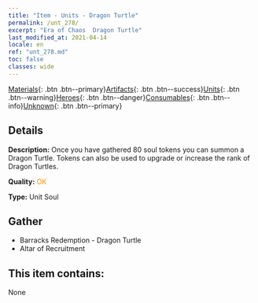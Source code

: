 ```yaml
---
title: "Item - Units - Dragon Turtle"
permalink: /unt_278/
excerpt: "Era of Chaos  Dragon Turtle"
last_modified_at: 2021-04-14
locale: en
ref: "unt_278.md"
toc: false
classes: wide
---
```

 [Materials](/Items/){: .btn .btn--primary}[Artifacts](/Items/Artifacts/){: .btn .btn--success}[Units](/Items/Units/){: .btn .btn--warning}[Heroes](/Items/Heroes/){: .btn .btn--danger}[Consumables](/Items/Consumables/){: .btn .btn--info}[Unknown](/Items/Unknown/){: .btn .btn--primary}

## Details
 **Description:** Once you have gathered 80 soul tokens you can summon a Dragon Turtle. Tokens can also be used to upgrade or increase the rank of Dragon Turtles.

 **Quality:** <span style="color: #FF8C00">OK</span>

 **Type:** Unit Soul

## Gather

*    Barracks Redemption - Dragon Turtle 
*    Altar of Recruitment 

## This item contains:

  None

